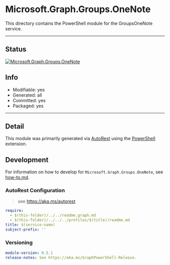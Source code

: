 <!-- region Generated -->
# Microsoft.Graph.Groups.OneNote
This directory contains the PowerShell module for the GroupsOneNote service.

---
## Status
[![Microsoft.Graph.Groups.OneNote](https://img.shields.io/powershellgallery/v/Microsoft.Graph.Groups.OneNote.svg?style=flat-square&label=Microsoft.Graph.Groups.OneNote "Microsoft.Graph.Groups.OneNote")](https://www.powershellgallery.com/packages/Microsoft.Graph.Groups.OneNote/)

## Info
- Modifiable: yes
- Generated: all
- Committed: yes
- Packaged: yes

---
## Detail
This module was primarily generated via [AutoRest](https://github.com/Azure/autorest) using the [PowerShell](https://github.com/Azure/autorest.powershell) extension.

## Development
For information on how to develop for `Microsoft.Graph.Groups.OneNote`, see [how-to.md](how-to.md).
<!-- endregion -->

### AutoRest Configuration

> see https://aka.ms/autorest

``` yaml
require:
  - $(this-folder)/../../readme.graph.md
  - $(this-folder)/../../../profiles/$(title)/readme.md
title: $(service-name)
subject-prefix: ''

```
### Versioning

``` yaml
module-version: 0.5.1
release-notes: See https://aka.ms/GraphPowerShell-Release.
```
